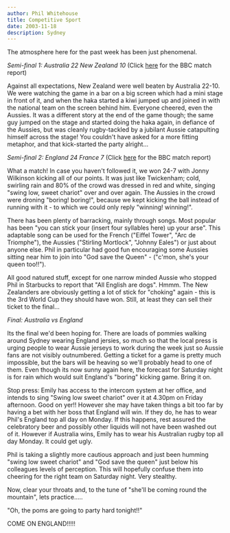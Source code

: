 ```yaml
---
author: Phil Whitehouse
title: Competitive Sport
date: 2003-11-18
description: Sydney
---
```


The atmosphere here for the past week has been just phenomenal.

_Semi-final 1: Australia 22 New Zealand 10_ (Click [here](http://news.bbc.co.uk/sport1/hi/rugby_union/rugby_world_cup/3263711.stm) for the BBC match report)

Against all expectations, New Zealand were well beaten by Australia 22-10. We were watching the game in a bar on a big screen which had a mini stage in front of it, and when the haka started a kiwi jumped up and joined in with the national team on the screen behind him. Everyone cheered, even the Aussies. It was a different story at the end of the game though; the same guy jumped on the stage and started doing the haka again, in defiance of the Aussies, but was cleanly rugby-tackled by a jubilant Aussie catapulting himself across the stage! You couldn't have asked for a more fitting metaphor, and that kick-started the party alright...

_Semi-final 2: England 24 France 7_ (Click [here](http://news.bbc.co.uk/sport1/hi/rugby_union/rugby_world_cup/3263021.stm) for the BBC match report)

What a match! In case you haven't followed it, we won 24-7 with Jonny Wilkinson kicking all of our points. It was just like Twickenham; cold, swirling rain and 80% of the crowd was dressed in red and white, singing "swing low, sweet chariot" over and over again. The Aussies in the crowd were droning "boring! boring!", because we kept kicking the ball instead of running with it - to which we could only reply "winning! winning!".

There has been plenty of barracking, mainly through songs. Most popular has been "you can stick your (insert four syllables here) up your arse". This adaptable song can be used for the French ("Eiffel Tower", "Arc de Triomphe"), the Aussies ("Stirling Mortlock", "Johnny Eales") or just about anyone else. Phil in particular had good fun encouraging some Aussies sitting near him to join into "God save the Queen" - ("c'mon, she's your queen too!!").

All good natured stuff, except for one narrow minded Aussie who stopped Phil in Starbucks to report that "All English are dogs". Hmmm. The New Zealanders are obviously getting a lot of stick for "choking" again - this is the 3rd World Cup they should have won. Still, at least they can sell their ticket to the final...

_Final: Australia vs England_

Its the final we'd been hoping for. There are loads of pommies walking around Sydney wearing England jersies, so much so that the local press is urging people to wear Aussie jerseys to work during the week just so Aussie fans are not visibly outnumbered. Getting a ticket for a game is pretty much impossible, but the bars will be heaving so we'll probably head to one of them. Even though its now sunny again here, the forecast for Saturday night is for rain which would suit England's "boring" kicking game. Bring it on.

Stop press: Emily has access to the intercom system at her office, and intends to sing "Swing low sweet chariot" over it at 4.30pm on Friday afternoon. Good on yer!! However she may have taken things a bit too far by having a bet with her boss that England will win. If they do, he has to wear Phil's England top all day on Monday. If this happens, rest assured the celebratory beer and possibly other liquids will not have been washed out of it. However if Australia wins, Emily has to wear his Australian rugby top all day Monday. It could get ugly.

Phil is taking a slightly more cautious approach and just been humming "swing low sweet chariot" and "God save the queen" just below his colleagues levels of perception. This will hopefully confuse them into cheering for the right team on Saturday night. Very stealthy.

Now, clear your throats and, to the tune of "she'll be coming round the mountain", lets practice.....

"Oh, the poms are going to party hard tonight!!"

COME ON ENGLAND!!!!!
